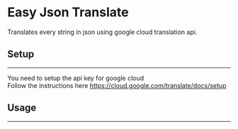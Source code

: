 # Easy Json Translate
Translates every string in json using google cloud translation api.
## Setup
---
You need to setup the api key for google cloud  
Follow the instructions here https://cloud.google.com/translate/docs/setup
## Usage
---


